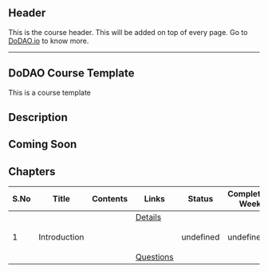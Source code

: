## Header
This is the course header. This will be added on top of every page. Go to [DoDAO.io](https://www.dodao.io) to know more.

 ---

 ## DoDAO Course Template
 This is a course template

 
 ## Description
 ## Coming Soon
 
 ## Chapters
 
 | S.No        | Title       | Contents   | Links      | Status      | Completion Week |
 | ----------- | ----------- |----------- |----------- | ----------- | ----------- |
 | 1      | Introduction | | [Details](generated/topics/introduction.md) <br/>  <br/>  <br/>  <br/> [Questions](generated/questions/web-tailwind.md) | undefined | undefined | 
